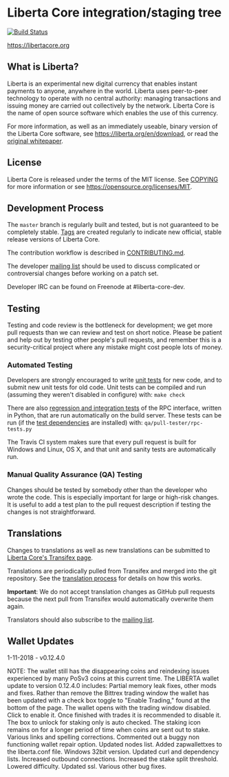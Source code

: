 Liberta Core integration/staging tree
=====================================

[![Build Status](https://travis-ci.org/liberta/liberta.svg?branch=master)](https://travis-ci.org/liberta/liberta)

https://libertacore.org

What is Liberta?
----------------

Liberta is an experimental new digital currency that enables instant payments to
anyone, anywhere in the world. Liberta uses peer-to-peer technology to operate
with no central authority: managing transactions and issuing money are carried
out collectively by the network. Liberta Core is the name of open source
software which enables the use of this currency.

For more information, as well as an immediately useable, binary version of
the Liberta Core software, see https://liberta.org/en/download, or read the
[original whitepaper](https://libertacore.org/liberta.pdf).

License
-------

Liberta Core is released under the terms of the MIT license. See [COPYING](COPYING) for more
information or see https://opensource.org/licenses/MIT.

Development Process
-------------------

The `master` branch is regularly built and tested, but is not guaranteed to be
completely stable. [Tags](https://github.com/liberta/liberta/tags) are created
regularly to indicate new official, stable release versions of Liberta Core.

The contribution workflow is described in [CONTRIBUTING.md](CONTRIBUTING.md).

The developer [mailing list](https://lists.linuxfoundation.org/mailman/listinfo/liberta-dev)
should be used to discuss complicated or controversial changes before working
on a patch set.

Developer IRC can be found on Freenode at #liberta-core-dev.

Testing
-------

Testing and code review is the bottleneck for development; we get more pull
requests than we can review and test on short notice. Please be patient and help out by testing
other people's pull requests, and remember this is a security-critical project where any mistake might cost people
lots of money.

### Automated Testing

Developers are strongly encouraged to write [unit tests](/doc/unit-tests.md) for new code, and to
submit new unit tests for old code. Unit tests can be compiled and run
(assuming they weren't disabled in configure) with: `make check`

There are also [regression and integration tests](/qa) of the RPC interface, written
in Python, that are run automatically on the build server.
These tests can be run (if the [test dependencies](/qa) are installed) with: `qa/pull-tester/rpc-tests.py`

The Travis CI system makes sure that every pull request is built for Windows
and Linux, OS X, and that unit and sanity tests are automatically run.

### Manual Quality Assurance (QA) Testing

Changes should be tested by somebody other than the developer who wrote the
code. This is especially important for large or high-risk changes. It is useful
to add a test plan to the pull request description if testing the changes is
not straightforward.

Translations
------------

Changes to translations as well as new translations can be submitted to
[Liberta Core's Transifex page](https://www.transifex.com/projects/p/liberta/).

Translations are periodically pulled from Transifex and merged into the git repository. See the
[translation process](doc/translation_process.md) for details on how this works.

**Important**: We do not accept translation changes as GitHub pull requests because the next
pull from Transifex would automatically overwrite them again.

Translators should also subscribe to the [mailing list](https://groups.google.com/forum/#!forum/liberta-translators).

Wallet Updates
--------------

1-11-2018 - v0.12.4.0

NOTE: The wallet still has the disappearing coins and reindexing
issues experienced by many PoSv3 coins at this current time.
The LIBERTA wallet update to version 0.12.4.0 includes:
Partial memory leak fixes, other mods and fixes.
Rather than remove the Bittrex trading window the wallet has been updated with 
a check box toggle to "Enable Trading," found at the bottom of the page.
The wallet opens with the trading window disabled. Click to enable it.
Once finished with trades it is recommended to disable it.
The box to unlock for staking only is auto checked.
The staking icon remains on for a longer period of time when coins are sent out to stake.
Various links and spelling corrections.
Commented out a buggy non functioning wallet repair option.
Updated nodes list.
Added zapwallettxes to the liberta.conf file.
Windows 32bit version.
Updated curl and dependency lists.
Increased outbound connections.
Increased the stake split threshold.
Lowered difficulty.
Updated ssl.
Various other bug fixes.
